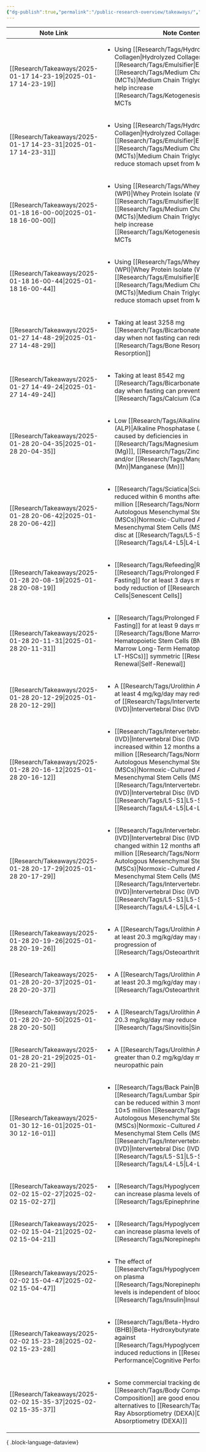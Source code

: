 ```yaml
---
{"dg-publish":true,"permalink":"/public-research-overview/takeaways/","updated":"2025-01-30T23:22:17-05:00"}
---
```


| Note Link                                                          | Note Content                                                                                                                                                                                                                                                                     |
| ------------------------------------------------------------------ | -------------------------------------------------------------------------------------------------------------------------------------------------------------------------------------------------------------------------------------------------------------------------------- |
| [[Research/Takeaways/2025-01-17 14-23-19\|2025-01-17 14-23-19]] | <ul><li>Using [[Research/Tags/Hydrolyzed Collagen\|Hydrolyzed Collagen]] as an [[Research/Tags/Emulsifier\|Emulsifier]] with [[Research/Tags/Medium Chain Triglycerides (MCTs)\|Medium Chain Triglycerides (MCTs)]] may help increase [[Research/Tags/Ketogenesis\|Ketogenesis]] from MCTs</li></ul>                                                                                                                      |
| [[Research/Takeaways/2025-01-17 14-23-31\|2025-01-17 14-23-31]] | <ul><li>Using [[Research/Tags/Hydrolyzed Collagen\|Hydrolyzed Collagen]] as an [[Research/Tags/Emulsifier\|Emulsifier]] with [[Research/Tags/Medium Chain Triglycerides (MCTs)\|Medium Chain Triglycerides (MCTs)]] may reduce stomach upset from MCTs</li></ul>                                                                                                                               |
| [[Research/Takeaways/2025-01-18 16-00-00\|2025-01-18 16-00-00]] | <ul><li>Using [[Research/Tags/Whey Protein Isolate (WPI)\|Whey Protein Isolate (WPI)]] as an [[Research/Tags/Emulsifier\|Emulsifier]] with [[Research/Tags/Medium Chain Triglycerides (MCTs)\|Medium Chain Triglycerides (MCTs)]] may help increase [[Research/Tags/Ketogenesis\|Ketogenesis]] from MCTs</li></ul>                                                                                                               |
| [[Research/Takeaways/2025-01-18 16-00-44\|2025-01-18 16-00-44]] | <ul><li>Using [[Research/Tags/Whey Protein Isolate (WPI)\|Whey Protein Isolate (WPI)]] as an [[Research/Tags/Emulsifier\|Emulsifier]] with [[Research/Tags/Medium Chain Triglycerides (MCTs)\|Medium Chain Triglycerides (MCTs)]] may reduce stomach upset from MCTs</li></ul>                                                                                                                        |
| [[Research/Takeaways/2025-01-27 14-48-29\|2025-01-27 14-48-29]] | <ul><li>Taking at least 3258 mg [[Research/Tags/Bicarbonate\|Bicarbonate]] per day when not fasting can reduce markers of [[Research/Tags/Bone Resorption\|Bone Resorption]]</li></ul>                                                                                                                                                     |
| [[Research/Takeaways/2025-01-27 14-49-24\|2025-01-27 14-49-24]] | <ul><li>Taking at least 8542 mg [[Research/Tags/Bicarbonate\|Bicarbonate]] per day when fasting can prevent [[Research/Tags/Calcium (Ca)\|Calcium (Ca)]] loss</li></ul>                                                                                                                                                                 |
| [[Research/Takeaways/2025-01-28 20-04-35\|2025-01-28 20-04-35]] | <ul><li>Low [[Research/Tags/Alkaline Phosphatase (ALP)\|Alkaline Phosphatase (ALP)]] levels may be caused by deficiencies in [[Research/Tags/Magnesium (Mg)\|Magnesium (Mg)]], [[Research/Tags/Zinc (Zn)\|Zinc (Zn)]], and/or [[Research/Tags/Manganese (Mn)\|Manganese (Mn)]]</li></ul>                                                                                                                        |
| [[Research/Takeaways/2025-01-28 20-06-42\|2025-01-28 20-06-42]] | <ul><li>[[Research/Tags/Sciatica\|Sciatica]] can be reduced within 6 months after injection of 10±5 million [[Research/Tags/Normoxic-Cultured Autologous Mesenchymal Stem Cells (MSCs)\|Normoxic-Cultured Autologous Mesenchymal Stem Cells (MSCs)]] into a non-torn disc at [[Research/Tags/L5-S1\|L5-S1]], [[Research/Tags/L4-L5\|L4-L5]], or both levels</li></ul>                                                        |
| [[Research/Takeaways/2025-01-28 20-08-19\|2025-01-28 20-08-19]] | <ul><li>[[Research/Tags/Refeeding\|Refeeding]] after [[Research/Tags/Prolonged Fasting\|Prolonged Fasting]] for at least 3 days may induce whole-body reduction of [[Research/Tags/Senescent Cells\|Senescent Cells]]</li></ul>                                                                                                                                           |
| [[Research/Takeaways/2025-01-28 20-11-31\|2025-01-28 20-11-31]] | <ul><li>[[Research/Tags/Prolonged Fasting\|Prolonged Fasting]] for at least 9 days may induce [[Research/Tags/Bone Marrow Long-Term Hematopoietic Stem Cells (BM LT-HSCs)\|Bone Marrow Long-Term Hematopoietic Stem Cells (BM LT-HSCs)]] symmetric [[Research/Tags/Self-Renewal\|Self-Renewal]]</li></ul>                                                                                                                |
| [[Research/Takeaways/2025-01-28 20-12-29\|2025-01-28 20-12-29]] | <ul><li>A [[Research/Tags/Urolithin A\|Urolithin A]] dose of at least 4 mg/kg/day may reduce the progression of [[Research/Tags/Intervertebral Disc (IVD)\|Intervertebral Disc (IVD)]] degeneration</li></ul>                                                                                                                                        |
| [[Research/Takeaways/2025-01-28 20-16-12\|2025-01-28 20-16-12]] | <ul><li>[[Research/Tags/Intervertebral Disc (IVD)\|Intervertebral Disc (IVD)]] hydration can be increased within 12 months after injection of 10±5 million [[Research/Tags/Normoxic-Cultured Autologous Mesenchymal Stem Cells (MSCs)\|Normoxic-Cultured Autologous Mesenchymal Stem Cells (MSCs)]] into a non-torn [[Research/Tags/Intervertebral Disc (IVD)\|Intervertebral Disc (IVD)]] at [[Research/Tags/L5-S1\|L5-S1]], [[Research/Tags/L4-L5\|L4-L5]], or both levels</li></ul> |
| [[Research/Takeaways/2025-01-28 20-17-29\|2025-01-28 20-17-29]] | <ul><li>[[Research/Tags/Intervertebral Disc (IVD)\|Intervertebral Disc (IVD)]] height is not changed within 12 months after injection of 10±5 million [[Research/Tags/Normoxic-Cultured Autologous Mesenchymal Stem Cells (MSCs)\|Normoxic-Cultured Autologous Mesenchymal Stem Cells (MSCs)]] into a non-torn [[Research/Tags/Intervertebral Disc (IVD)\|Intervertebral Disc (IVD)]] at [[Research/Tags/L5-S1\|L5-S1]], [[Research/Tags/L4-L5\|L4-L5]], or both levels</li></ul>      |
| [[Research/Takeaways/2025-01-28 20-19-26\|2025-01-28 20-19-26]] | <ul><li>A [[Research/Tags/Urolithin A\|Urolithin A]] dose of at least 20.3 mg/kg/day may reduce the progression of [[Research/Tags/Osteoarthritis\|Osteoarthritis]]</li></ul>                                                                                                                                                             |
| [[Research/Takeaways/2025-01-28 20-20-37\|2025-01-28 20-20-37]] | <ul><li>A [[Research/Tags/Urolithin A\|Urolithin A]] dose of at least 20.3 mg/kg/day may reduce the pain from [[Research/Tags/Osteoarthritis\|Osteoarthritis]]</li></ul>                                                                                                                                                                  |
| [[Research/Takeaways/2025-01-28 20-20-50\|2025-01-28 20-20-50]] | <ul><li>A [[Research/Tags/Urolithin A\|Urolithin A]] dose of 20.3 mg/kg/day may reduce [[Research/Tags/Sinovitis\|Sinovitis]]</li></ul>                                                                                                                                                                                              |
| [[Research/Takeaways/2025-01-28 20-21-29\|2025-01-28 20-21-29]] | <ul><li>A [[Research/Tags/Urolithin A\|Urolithin A]] dose greater than 0.2 mg/kg/day may relieve neuropathic pain</li></ul>                                                                                                                                                                                 |
| [[Research/Takeaways/2025-01-30 12-16-01\|2025-01-30 12-16-01]] | <ul><li>[[Research/Tags/Back Pain\|Back Pain]] in the [[Research/Tags/Lumbar Spine\|Lumbar Spine]] can be reduced within 3 months after injection of 10±5 million [[Research/Tags/Normoxic-Cultured Autologous Mesenchymal Stem Cells (MSCs)\|Normoxic-Cultured Autologous Mesenchymal Stem Cells (MSCs)]] into a non-torn [[Research/Tags/Intervertebral Disc (IVD)\|Intervertebral Disc (IVD)]] at [[Research/Tags/L5-S1\|L5-S1]], [[Research/Tags/L4-L5\|L4-L5]], or both levels</li></ul>      |
| [[Research/Takeaways/2025-02-02 15-02-27\|2025-02-02 15-02-27]] | <ul><li>[[Research/Tags/Hypoglycemia\|Hypoglycemia]] can increase plasma levels of [[Research/Tags/Epinephrine\|Epinephrine]]</li></ul>                                                                                                                                                                                                 |
| [[Research/Takeaways/2025-02-02 15-04-21\|2025-02-02 15-04-21]] | <ul><li>[[Research/Tags/Hypoglycemia\|Hypoglycemia]] can increase plasma levels of [[Research/Tags/Norepinephrine\|Norepinephrine]]</li></ul>                                                                                                                                                                                              |
| [[Research/Takeaways/2025-02-02 15-04-47\|2025-02-02 15-04-47]] | <ul><li>The effect of [[Research/Tags/Hypoglycemia\|Hypoglycemia]] on plasma [[Research/Tags/Norepinephrine\|Norepinephrine]] levels is independent of blood [[Research/Tags/Insulin\|Insulin]] levels</li></ul>                                                                                                                                                  |
| [[Research/Takeaways/2025-02-02 15-23-28\|2025-02-02 15-23-28]] | <ul><li>[[Research/Tags/Beta-Hydroxybutyrate (BHB)\|Beta-Hydroxybutyrate (BHB)]] can protect against [[Research/Tags/Hypoglycemia\|Hypoglycemia]]-induced reductions in [[Research/Tags/Cognitive Performance\|Cognitive Performance]]</li></ul>                                                                                                                                            |
| [[Research/Takeaways/2025-02-02 15-35-37\|2025-02-02 15-35-37]] | <ul><li>Some commercial tracking devices for [[Research/Tags/Body Composition\|Body Composition]] are good enough to serve as cheap alternatives to [[Research/Tags/Dual-Energy X-Ray Absorptiometry (DEXA)\|Dual-Energy X-Ray Absorptiometry (DEXA)]]</li></ul>                                                                                                        |

{ .block-language-dataview}
